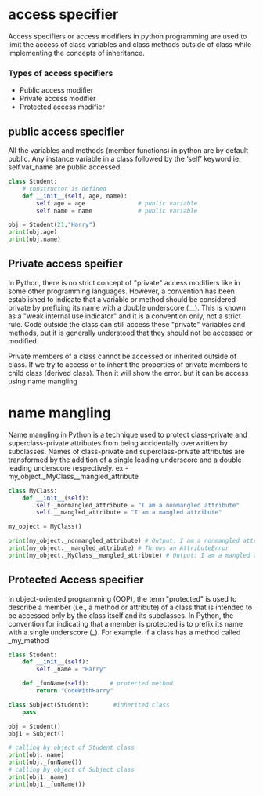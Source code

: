 # access specifier
Access specifiers or access modifiers in python programming are used to limit the access of class variables and class methods outside of class while implementing the concepts of inheritance.

### Types of access specifiers
- Public access modifier
- Private access modifier
- Protected access modifier

## public access specifier 
All the variables and methods (member functions) in python are by default public. Any instance variable in a class followed by the ‘self’ keyword ie. self.var_name are public accessed.

``` python
class Student:
    # constructor is defined
    def __init__(self, age, name):
        self.age = age               # public variable
        self.name = name             # public variable

obj = Student(21,"Harry")
print(obj.age)
print(obj.name)
```

## Private access speifier
In Python, there is no strict concept of "private" access modifiers like in some other programming languages. However, a convention has been established to indicate that a variable or method should be considered private by prefixing its name with a double underscore (__). This is known as a "weak internal use indicator" and it is a convention only, not a strict rule. Code outside the class can still access these "private" variables and methods, but it is generally understood that they should not be accessed or modified.

Private members of a class cannot be accessed or inherited outside of class. If we try to access or to inherit the properties of private members to child class (derived class). Then it will show the error. but it can be access using name mangling 

# name mangling
Name mangling in Python is a technique used to protect class-private and superclass-private attributes from being accidentally overwritten by subclasses. Names of class-private and superclass-private attributes are transformed by the addition of a single leading underscore and a double leading underscore respectively. ex - my_object._MyClass__mangled_attribute

``` python
class MyClass:
    def __init__(self):
        self._nonmangled_attribute = "I am a nonmangled attribute"
        self.__mangled_attribute = "I am a mangled attribute"

my_object = MyClass()

print(my_object._nonmangled_attribute) # Output: I am a nonmangled attribute
print(my_object.__mangled_attribute) # Throws an AttributeError
print(my_object._MyClass__mangled_attribute) # Output: I am a mangled attribute
```

## Protected Access specifier
In object-oriented programming (OOP), the term "protected" is used to describe a member (i.e., a method or attribute) of a class that is intended to be accessed only by the class itself and its subclasses. In Python, the convention for indicating that a member is protected is to prefix its name with a single underscore (_). For example, if a class has a method called _my_method

``` python
class Student:
    def __init__(self):
        self._name = "Harry"

    def _funName(self):      # protected method
        return "CodeWithHarry"

class Subject(Student):       #inherited class
    pass

obj = Student()
obj1 = Subject()

# calling by object of Student class
print(obj._name)      
print(obj._funName())     
# calling by object of Subject class
print(obj1._name)    
print(obj1._funName())
```
